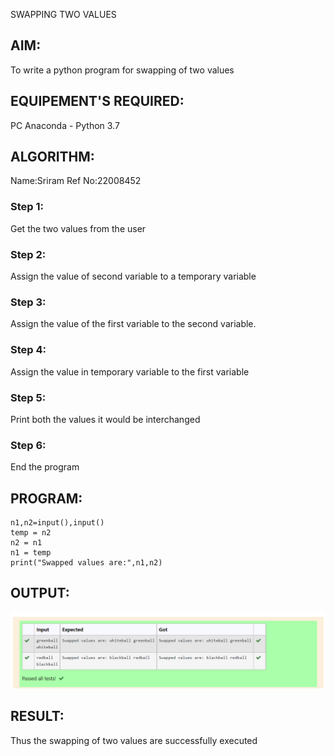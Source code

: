 SWAPPING TWO VALUES
## AIM:
To write a python program for swapping of two values
## EQUIPEMENT'S REQUIRED: 
PC
Anaconda - Python 3.7
## ALGORITHM:
Name:Sriram
Ref No:22008452 
### Step 1:
Get the two values from the user
### Step 2: 
Assign the value of second variable to a temporary variable 
### Step 3: 
Assign the value of the first variable to the second variable.
### Step 4:  
Assign the value in temporary variable to the first variable
### Step 5: 
Print both the values it would be interchanged
### Step 6: 
End the program
## PROGRAM:
```
n1,n2=input(),input()
temp = n2
n2 = n1
n1 = temp
print("Swapped values are:",n1,n2)
```

## OUTPUT:
![model](Pic.png)



## RESULT:
Thus the swapping of two values are successfully executed



